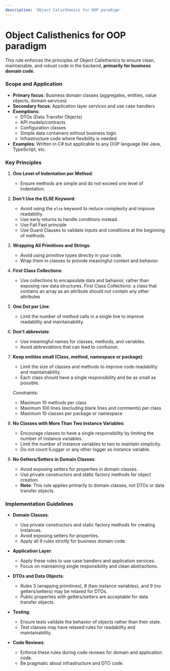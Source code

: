 ```yaml
---
description: 'Object Calisthenics for OOP paradigm'
---
```

# Object Calisthenics for OOP paradigm

This rule enforces the principles of Object Calisthenics to ensure clean, maintainable, and robust code in the backend, **primarily for business domain code**.

### Scope and Application

- **Primary focus**: Business domain classes (aggregates, entities, value objects, domain services)
- **Secondary focus**: Application layer services and use case handlers
- **Exemptions**:
  - DTOs (Data Transfer Objects)
  - API models/contracts
  - Configuration classes
  - Simple data containers without business logic
  - Infrastructure code where flexibility is needed
- **Examples**: Written in C# but applicable to any OOP language like Java, TypeScript, etc.

### Key Principles

1. **One Level of Indentation per Method**:
   - Ensure methods are simple and do not exceed one level of indentation.

2. **Don't Use the ELSE Keyword**:
   - Avoid using the `else` keyword to reduce complexity and improve readability.
   - Use early returns to handle conditions instead.
   - Use Fail Fast principle
   - Use Guard Clauses to validate inputs and conditions at the beginning of methods.

3. **Wrapping All Primitives and Strings**:
   - Avoid using primitive types directly in your code.
   - Wrap them in classes to provide meaningful context and behavior.

4. **First Class Collections**:
   - Use collections to encapsulate data and behavior, rather than exposing raw data structures.
     First Class Collections: a class that contains an array as an attribute should not contain any other attributes

5. **One Dot per Line**:
   - Limit the number of method calls in a single line to improve readability and maintainability.

6. **Don't abbreviate**:
   - Use meaningful names for classes, methods, and variables.
   - Avoid abbreviations that can lead to confusion.

7. **Keep entities small (Class, method, namespace or package)**:
   - Limit the size of classes and methods to improve code readability and maintainability.
   - Each class should have a single responsibility and be as small as possible.

   Constraints:
   - Maximum 10 methods per class
   - Maximum 100 lines (excluding blank lines and comments) per class
   - Maximum 10 classes per package or namespace

8. **No Classes with More Than Two Instance Variables**:
   - Encourage classes to have a single responsibility by limiting the number of instance variables.
   - Limit the number of instance variables to two to maintain simplicity.
   - Do not count ILogger or any other logger as instance variable.

9. **No Getters/Setters in Domain Classes**:
   - Avoid exposing setters for properties in domain classes.
   - Use private constructors and static factory methods for object creation.
   - **Note**: This rule applies primarily to domain classes, not DTOs or data transfer objects.

### Implementation Guidelines

- **Domain Classes**:
  - Use private constructors and static factory methods for creating instances.
  - Avoid exposing setters for properties.
  - Apply all 9 rules strictly for business domain code.

- **Application Layer**:
  - Apply these rules to use case handlers and application services.
  - Focus on maintaining single responsibility and clean abstractions.

- **DTOs and Data Objects**:
  - Rules 3 (wrapping primitives), 8 (two instance variables), and 9 (no getters/setters) may be relaxed for DTOs.
  - Public properties with getters/setters are acceptable for data transfer objects.

- **Testing**:
  - Ensure tests validate the behavior of objects rather than their state.
  - Test classes may have relaxed rules for readability and maintainability.

- **Code Reviews**:
  - Enforce these rules during code reviews for domain and application code.
  - Be pragmatic about infrastructure and DTO code.
